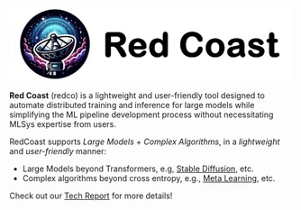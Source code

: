 ![](images/redco_banner.png)

**Red Coast** (redco) is a lightweight and user-friendly tool designed to automate distributed training and inference for large models while simplifying the ML pipeline development process without necessitating MLSys expertise from users.

RedCoast supports *Large Models* + *Complex Algorithms*, in a *lightweight* and *user-friendly* manner: 

* Large Models beyond Transformers, e.g, [Stable Diffusion](https://github.com/tanyuqian/redco/examples/text_to_image), etc.
* Complex algorithms beyond cross entropy, e.g., [Meta Learning](https://github.com/tanyuqian/redco/examples/meta_learning), etc.

Check out our [Tech Report](https://aclanthology.org/2024.naacl-demo.14/) for more details! 

